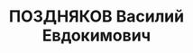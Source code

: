 ---
title: ПОЗДНЯКОВ Василий Евдокимович
description: '1884 г.р., Челябинская обл., г. Златоуст, русский, прож.: Челябинская
  обл., г. Златоуст. Работал: оборонный завод, ст.мастер. Арестован 17.02.1937. Осужден
  29.12.1937, ВМН. Расстрелян 29.12.1937'
---